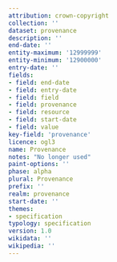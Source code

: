 ```yaml
---
attribution: crown-copyright
collection: ''
dataset: provenance
description: ''
end-date: ''
entity-maximum: '12999999'
entity-minimum: '12900000'
entry-date: ''
fields:
- field: end-date
- field: entry-date
- field: field
- field: provenance
- field: resource
- field: start-date
- field: value
key-field: 'provenance'
licence: ogl3
name: Provenance
notes: "No longer used"
paint-options: ''
phase: alpha
plural: Provenance
prefix: ''
realm: provenance
start-date: ''
themes:
- specification
typology: specification
version: 1.0
wikidata: ''
wikipedia: ''
---
```

